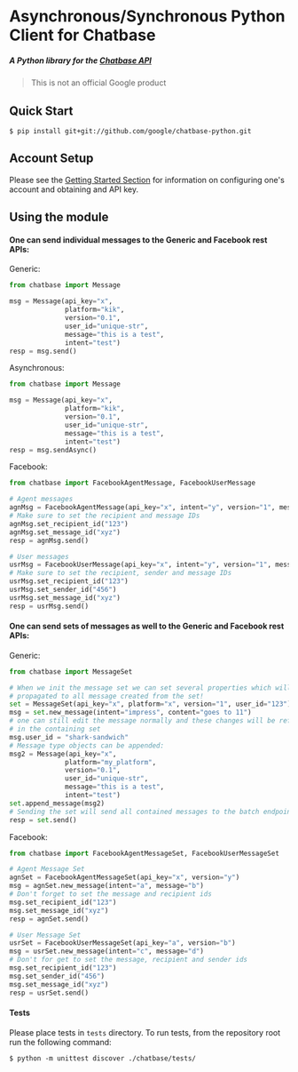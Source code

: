 # Asynchronous/Synchronous Python Client for Chatbase
##### A Python library for the [Chatbase API](https://chatbase.com/documentation/ref)

> This is not an official Google product

## Quick Start

```SH
$ pip install git+git://github.com/google/chatbase-python.git
```

## Account Setup
Please see the [Getting Started Section](https://chatbase.com/documentation/quickstart) for information
on configuring one's account and obtaining and API key.

## Using the module

#### One can send individual messages to the Generic and Facebook rest APIs:

Generic:

```PYTHON
from chatbase import Message

msg = Message(api_key="x",
              platform="kik",
              version="0.1",
              user_id="unique-str",
              message="this is a test",
              intent="test")
resp = msg.send()
```

Asynchronous:

```PYTHON
from chatbase import Message

msg = Message(api_key="x",
              platform="kik",
              version="0.1",
              user_id="unique-str",
              message="this is a test",
              intent="test")
resp = msg.sendAsync()
```

Facebook:

```PYTHON
from chatbase import FacebookAgentMessage, FacebookUserMessage

# Agent messages
agnMsg = FacebookAgentMessage(api_key="x", intent="y", version="1", message="a")
# Make sure to set the recipient and message IDs
agnMsg.set_recipient_id("123")
agnMsg.set_message_id("xyz")
resp = agnMsg.send()

# User messages
usrMsg = FacebookUserMessage(api_key="x", intent="y", version="1", message="a")
# Make sure to set the recipient, sender and message IDs
usrMsg.set_recipient_id("123")
usrMsg.set_sender_id("456")
usrMsg.set_message_id("xyz")
resp = usrMsg.send()
```

#### One can send sets of messages as well to the Generic and Facebook rest APIs:

Generic:

```PYTHON
from chatbase import MessageSet

# When we init the message set we can set several properties which will be
# propagated to all message created from the set!
set = MessageSet(api_key="x", platform="x", version="1", user_id="123")
msg = set.new_message(intent="impress", content="goes to 11")
# one can still edit the message normally and these changes will be reflected
# in the containing set
msg.user_id = "shark-sandwich"
# Message type objects can be appended:
msg2 = Message(api_key="x",
              platform="my_platform",
              version="0.1",
              user_id="unique-str",
              message="this is a test",
              intent="test")
set.append_message(msg2)
# Sending the set will send all contained messages to the batch endpoint
resp = set.send()
```

Facebook:

```PYTHON
from chatbase import FacebookAgentMessageSet, FacebookUserMessageSet

# Agent Message Set
agnSet = FacebookAgentMessageSet(api_key="x", version="y")
msg = agnSet.new_message(intent="a", message="b")
# Don't forget to set the message and recipient ids
msg.set_recipient_id("123")
msg.set_message_id("xyz")
resp = agnSet.send()

# User Message Set
usrSet = FacebookUserMessageSet(api_key="a", version="b")
msg = usrSet.new_message(intent="c", message="d")
# Don't for get to set the message, recipient and sender ids
msg.set_recipient_id("123")
msg.set_sender_id("456")
msg.set_message_id("xyz")
resp = usrSet.send()
```

#### Tests
Please place tests in `tests` directory. To run tests, from the repository
root run the following command:

```
$ python -m unittest discover ./chatbase/tests/
```
